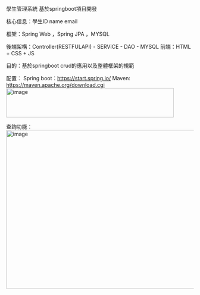 學生管理系統
基於springboot項目開發

核心信息：學生ID name email

框架：Spring Web ，Spring JPA ，MYSQL

後端架構：Controller(RESTFULAPI) - SERVICE - DAO - MYSQL
前端：HTML + CSS + JS

目的：基於springboot crud的應用以及整體框架的規範

配置：
Spring boot：https://start.spring.io/
Maven: https://maven.apache.org/download.cgi
<img width="450" height="79" alt="image" src="https://github.com/user-attachments/assets/3d3f96b3-5e19-4577-851b-67da22b4118c" />


查詢功能：
<img width="1346" height="427" alt="image" src="https://github.com/user-attachments/assets/9412cb75-644c-45da-a983-67b5025064db" />
